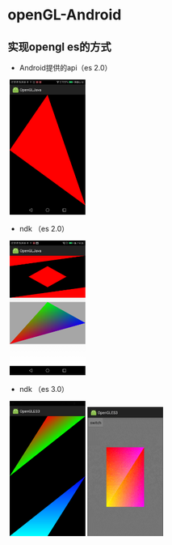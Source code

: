 # openGL-Android
## 实现opengl es的方式
* Android提供的api（es 2.0）
<div>
  <img src="https://github.com/GitHub-bigT/openGL-Android/blob/master/images/1.png" width="150px"/>
</div>

* ndk （es 2.0）

<div>
  <img src="https://github.com/GitHub-bigT/openGL-Android/blob/master/images/cpp.png" width="150px"/>
</div>

* ndk （es 3.0）

<div>
  <img src="https://github.com/GitHub-bigT/openGL-Android/blob/master/images/vaovbo1.png" width="150px"/>
  <img src="https://github.com/GitHub-bigT/openGL-Android/blob/master/images/vaogif.gif" width="150px"/>
</div>
